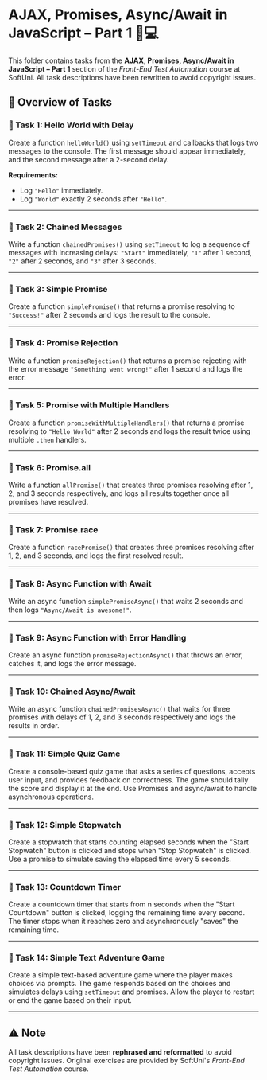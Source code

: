 # AJAX, Promises, Async/Await in JavaScript – Part 1 🧑💻

This folder contains tasks from the **AJAX, Promises, Async/Await in JavaScript – Part 1** section of the _Front-End Test Automation_ course at SoftUni. All task descriptions have been rewritten to avoid copyright issues.  

## 🔧 Overview of Tasks

### 📝 Task 1: Hello World with Delay  
Create a function `helloWorld()` using `setTimeout` and callbacks that logs two messages to the console. The first message should appear immediately, and the second message after a 2-second delay.  

**Requirements:**  
- Log `"Hello"` immediately.  
- Log `"World"` exactly 2 seconds after `"Hello"`.  

---

### 📝 Task 2: Chained Messages  
Write a function `chainedPromises()` using `setTimeout` to log a sequence of messages with increasing delays: `"Start"` immediately, `"1"` after 1 second, `"2"` after 2 seconds, and `"3"` after 3 seconds.  

---

### 📝 Task 3: Simple Promise  
Create a function `simplePromise()` that returns a promise resolving to `"Success!"` after 2 seconds and logs the result to the console.  

---

### 📝 Task 4: Promise Rejection  
Write a function `promiseRejection()` that returns a promise rejecting with the error message `"Something went wrong!"` after 1 second and logs the error.  

---

### 📝 Task 5: Promise with Multiple Handlers  
Create a function `promiseWithMultipleHandlers()` that returns a promise resolving to `"Hello World"` after 2 seconds and logs the result twice using multiple `.then` handlers.  

---

### 📝 Task 6: Promise.all  
Write a function `allPromise()` that creates three promises resolving after 1, 2, and 3 seconds respectively, and logs all results together once all promises have resolved.  

---

### 📝 Task 7: Promise.race  
Create a function `racePromise()` that creates three promises resolving after 1, 2, and 3 seconds, and logs the first resolved result.  

---

### 📝 Task 8: Async Function with Await  
Write an async function `simplePromiseAsync()` that waits 2 seconds and then logs `"Async/Await is awesome!"`.  

---

### 📝 Task 9: Async Function with Error Handling  
Create an async function `promiseRejectionAsync()` that throws an error, catches it, and logs the error message.  

---

### 📝 Task 10: Chained Async/Await  
Write an async function `chainedPromisesAsync()` that waits for three promises with delays of 1, 2, and 3 seconds respectively and logs the results in order.  

---

### 📝 Task 11: Simple Quiz Game  
Create a console-based quiz game that asks a series of questions, accepts user input, and provides feedback on correctness. The game should tally the score and display it at the end. Use Promises and async/await to handle asynchronous operations.  

---

### 📝 Task 12: Simple Stopwatch  
Create a stopwatch that starts counting elapsed seconds when the "Start Stopwatch" button is clicked and stops when "Stop Stopwatch" is clicked. Use a promise to simulate saving the elapsed time every 5 seconds.  

---

### 📝 Task 13: Countdown Timer  
Create a countdown timer that starts from n seconds when the "Start Countdown" button is clicked, logging the remaining time every second. The timer stops when it reaches zero and asynchronously "saves" the remaining time.  

---

### 📝 Task 14: Simple Text Adventure Game  
Create a simple text-based adventure game where the player makes choices via prompts. The game responds based on the choices and simulates delays using `setTimeout` and promises. Allow the player to restart or end the game based on their input.  

---

## ⚠️ Note  
All task descriptions have been **rephrased and reformatted** to avoid copyright issues. Original exercises are provided by SoftUni's _Front-End Test Automation_ course.  
